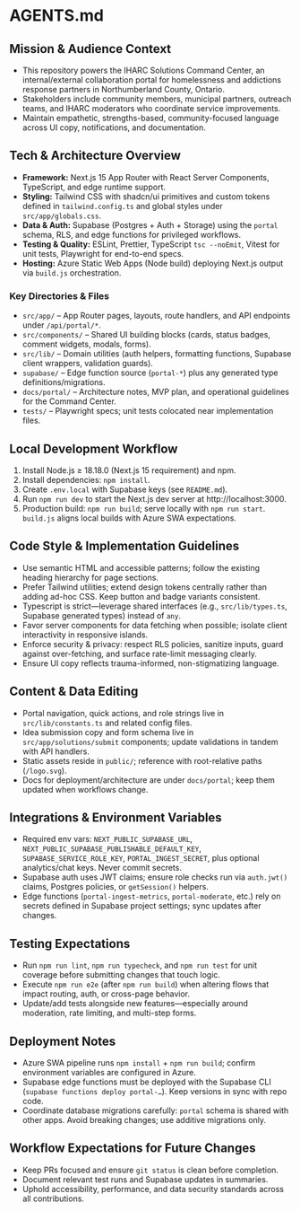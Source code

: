 # AGENTS.md

## Mission & Audience Context
- This repository powers the IHARC Solutions Command Center, an internal/external collaboration portal for homelessness and addictions response partners in Northumberland County, Ontario.
- Stakeholders include community members, municipal partners, outreach teams, and IHARC moderators who coordinate service improvements.
- Maintain empathetic, strengths-based, community-focused language across UI copy, notifications, and documentation.

## Tech & Architecture Overview
- **Framework:** Next.js 15 App Router with React Server Components, TypeScript, and edge runtime support.
- **Styling:** Tailwind CSS with shadcn/ui primitives and custom tokens defined in `tailwind.config.ts` and global styles under `src/app/globals.css`.
- **Data & Auth:** Supabase (Postgres + Auth + Storage) using the `portal` schema, RLS, and edge functions for privileged workflows.
- **Testing & Quality:** ESLint, Prettier, TypeScript `tsc --noEmit`, Vitest for unit tests, Playwright for end-to-end specs.
- **Hosting:** Azure Static Web Apps (Node build) deploying Next.js output via `build.js` orchestration.

### Key Directories & Files
- `src/app/` – App Router pages, layouts, route handlers, and API endpoints under `/api/portal/*`.
- `src/components/` – Shared UI building blocks (cards, status badges, comment widgets, modals, forms).
- `src/lib/` – Domain utilities (auth helpers, formatting functions, Supabase client wrappers, validation guards).
- `supabase/` – Edge function source (`portal-*`) plus any generated type definitions/migrations.
- `docs/portal/` – Architecture notes, MVP plan, and operational guidelines for the Command Center.
- `tests/` – Playwright specs; unit tests colocated near implementation files.

## Local Development Workflow
1. Install Node.js ≥ 18.18.0 (Next.js 15 requirement) and npm.
2. Install dependencies: `npm install`.
3. Create `.env.local` with Supabase keys (see `README.md`).
4. Run `npm run dev` to start the Next.js dev server at http://localhost:3000.
5. Production build: `npm run build`; serve locally with `npm run start`. `build.js` aligns local builds with Azure SWA expectations.

## Code Style & Implementation Guidelines
- Use semantic HTML and accessible patterns; follow the existing heading hierarchy for page sections.
- Prefer Tailwind utilities; extend design tokens centrally rather than adding ad-hoc CSS. Keep button and badge variants consistent.
- Typescript is strict—leverage shared interfaces (e.g., `src/lib/types.ts`, Supabase generated types) instead of `any`.
- Favor server components for data fetching when possible; isolate client interactivity in responsive islands.
- Enforce security & privacy: respect RLS policies, sanitize inputs, guard against over-fetching, and surface rate-limit messaging clearly.
- Ensure UI copy reflects trauma-informed, non-stigmatizing language.

## Content & Data Editing
- Portal navigation, quick actions, and role strings live in `src/lib/constants.ts` and related config files.
- Idea submission copy and form schema live in `src/app/solutions/submit` components; update validations in tandem with API handlers.
- Static assets reside in `public/`; reference with root-relative paths (`/logo.svg`).
- Docs for deployment/architecture are under `docs/portal`; keep them updated when workflows change.

## Integrations & Environment Variables
- Required env vars: `NEXT_PUBLIC_SUPABASE_URL`, `NEXT_PUBLIC_SUPABASE_PUBLISHABLE_DEFAULT_KEY`, `SUPABASE_SERVICE_ROLE_KEY`, `PORTAL_INGEST_SECRET`, plus optional analytics/chat keys. Never commit secrets.
- Supabase auth uses JWT claims; ensure role checks run via `auth.jwt()` claims, Postgres policies, or `getSession()` helpers.
- Edge functions (`portal-ingest-metrics`, `portal-moderate`, etc.) rely on secrets defined in Supabase project settings; sync updates after changes.

## Testing Expectations
- Run `npm run lint`, `npm run typecheck`, and `npm run test` for unit coverage before submitting changes that touch logic.
- Execute `npm run e2e` (after `npm run build`) when altering flows that impact routing, auth, or cross-page behavior.
- Update/add tests alongside new features—especially around moderation, rate limiting, and multi-step forms.

## Deployment Notes
- Azure SWA pipeline runs `npm install` + `npm run build`; confirm environment variables are configured in Azure.
- Supabase edge functions must be deployed with the Supabase CLI (`supabase functions deploy portal-…`). Keep versions in sync with repo code.
- Coordinate database migrations carefully: `portal` schema is shared with other apps. Avoid breaking changes; use additive migrations only.

## Workflow Expectations for Future Changes
- Keep PRs focused and ensure `git status` is clean before completion.
- Document relevant test runs and Supabase updates in summaries.
- Uphold accessibility, performance, and data security standards across all contributions.
